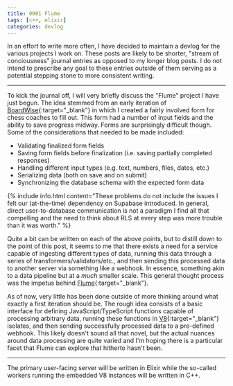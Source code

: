 ```yaml
---
title: 0001 Flume
tags: [c++, elixir]
categories: devlog
---
```


In an effort to write more often, I have decided to maintain a devlog for the
various projects I work on. These posts are likely to be shorter, "stream of
conciousness" journal entries as opposed to my longer blog posts. I do not
intend to prescribe any goal to these entries outside of them serving as a
potential stepping stone to more consistent writing.

---

To kick the journal off, I will very briefly discuss the "Flume" project I have
just begun. The idea stemmed from an early iteration of [BoardWise](https://www.boardwise.gg/){:target="_blank"}
in which I created a fairly involved form for chess coaches to fill out. This
form had a number of input fields and the ability to save progress midway. Forms
are surprisingly difficult though. Some of the considerations that needed to be
made included:

- Validating finalized form fields
- Saving form fields before finalization (i.e. saving partially completed responses)
- Handling different input types (e.g. text, numbers, files, dates, etc.)
- Serializing data (both on save and on submit)
- Synchronizing the database schema with the expected form data

{% include info.html content="These problems do not include the issues I felt
our (at-the-time) dependency on Supabase introduced. In general, direct
user-to-database communication is not a paradigm I find all that compelling and
the need to think about RLS at every step was more trouble than it was worth." %}

Quite a bit can be written on each of the above points, but to distill down to
the point of this post, it seems to me that there exists a need for a service
capable of ingesting different types of data, running this data through a series
of transformers/validators/etc., and then sending this processed data to another
server via something like a webhook. In essence, something akin to a data
pipeline but at a *much* smaller scale. This general thought process was the
impetus behind [Flume](https://git.jrpotter.com/flume){:target="_blank"}.

As of now, very little has been done outside of more thinking around what
exactly a first iteration should be. The rough idea consists of a basic
interface for defining JavaScript/TypeScript functions capable of processing
arbitrary data, running these functions in [V8](https://v8.dev/docs){:target="_blank"}
isolates, and then sending successfully processed data to a pre-defined webhook.
This likely doesn't sound all that novel, but the actual nuances around data
processing are quite varied and I'm hoping there is a particular facet that
Flume can explore that hitherto hasn't been.

---

The primary user-facing server will be written in Elixir while the so-called
workers running the embedded V8 instances will be written in C++.
